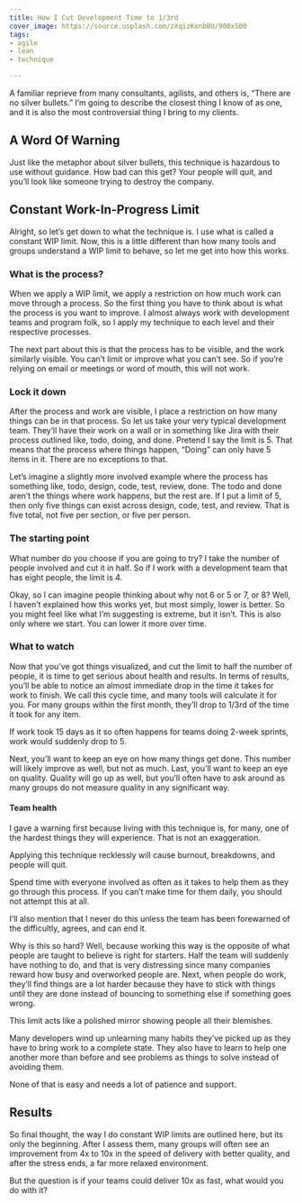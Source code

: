 ```yaml
---
title: How I Cut Development Time to 1/3rd
cover_image: https://source.usplash.com/zXqizKxnbBU/900x500
tags:
- agile
- lean
- technique

---
```

A familiar reprieve from many consultants, agilists, and others is, “There are no silver bullets.” I’m going to describe the closest thing I know of as one, and it is also the most controversial thing I bring to my clients.

## A Word Of Warning

Just like the metaphor about silver bullets, this technique is hazardous to use without guidance. How bad can this get? Your people will quit, and you’ll look like someone trying to destroy the company.

## Constant Work-In-Progress Limit

Alright, so let’s get down to what the technique is. I use what is called a constant WIP limit. Now, this is a little different than how many tools and groups understand a WIP limit to behave, so let me get into how this works.

### What is the process?

When we apply a WIP limit, we apply a restriction on how much work can move through a process. So the first thing you have to think about is what the process is you want to improve. I almost always work with development teams and program folk, so I apply my technique to each level and their respective processes.

The next part about this is that the process has to be visible, and the work similarly visible. You can’t limit or improve what you can’t see. So if you’re relying on email or meetings or word of mouth, this will not work.

### Lock it down

After the process and work are visible, I place a restriction on how many things can be in that process. So let us take your very typical development team. They’ll have their work on a wall or in something like Jira with their process outlined like, todo, doing, and done. Pretend I say the limit is 5. That means that the process where things happen, “Doing” can only have 5 items in it. There are no exceptions to that.

Let’s imagine a slightly more involved example where the process has something like, todo, design, code, test, review, done. The todo and done aren’t the things where work happens, but the rest are. If I put a limit of 5, then only five things can exist across design, code, test, and review. That is five total, not five per section, or five per person.


### The starting point

What number do you choose if you are going to try? I take the number of people involved and cut it in half. So if I work with a development team that has eight people, the limit is 4.

Okay, so I can imagine people thinking about why not 6 or 5 or 7, or 8? Well, I haven’t explained how this works yet, but most simply, lower is better. So you might feel like what I’m suggesting is extreme, but it isn’t. This is also only where we start. You can lower it more over time.

### What to watch

Now that you’ve got things visualized, and cut the limit to half the number of people, it is time to get serious about health and results. In terms of results, you’ll be able to notice an almost immediate drop in the time it takes for work to finish. We call this cycle time, and many tools will calculate it for you. For many groups within the first month, they’ll drop to 1/3rd of the time it took for any item.

If work took 15 days as it so often happens for teams doing 2-week sprints, work would suddenly drop to 5.

Next, you’ll want to keep an eye on how many things get done. This number will likely improve as well, but not as much. Last, you’ll want to keep an eye on quality. Quality will go up as well, but you’ll often have to ask around as many groups do not measure quality in any significant way.

#### Team health

I gave a warning first because living with this technique is, for many, one of the hardest things they will experience. That is not an exaggeration.

Applying this technique recklessly will cause burnout, breakdowns, and people will quit.

Spend time with everyone involved as often as it takes to help them as they go through this process. If you can’t make time for them daily, you should not attempt this at all.

I’ll also mention that I never do this unless the team has been forewarned of the difficultly, agrees, and can end it.

Why is this so hard? Well, because working this way is the opposite of what people are taught to believe is right for starters. Half the team will suddenly have nothing to do, and that is very distressing since many companies reward how busy and overworked people are. Next, when people do work, they’ll find things are a lot harder because they have to stick with things until they are done instead of bouncing to something else if something goes wrong.

This limit acts like a polished mirror showing people all their blemishes.

Many developers wind up unlearning many habits they’ve picked up as they have to bring work to a complete state. They also have to learn to help one another more than before and see problems as things to solve instead of avoiding them.

None of that is easy and needs a lot of patience and support.

## Results

So final thought, the way I do constant WIP limits are outlined here, but its only the beginning. After I assess them, many groups will often see an improvement from 4x to 10x in the speed of delivery with better quality, and after the stress ends, a far more relaxed environment.

But the question is if your teams could deliver 10x as fast, what would you do with it?
